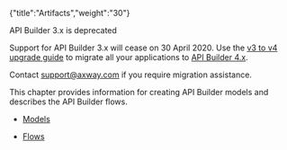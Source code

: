 {"title":"Artifacts","weight":"30"} 

API Builder 3.x is deprecated

Support for API Builder 3.x will cease on 30 April 2020. Use the [v3 to v4 upgrade guide](https://docs.axway.com/bundle/API_Builder_4x_allOS_en/page/api_builder_v3_to_v4_upgrade_guide.html) to migrate all your applications to [API Builder 4.x](https://docs.axway.com/bundle/API_Builder_4x_allOS_en/page/api_builder_getting_started_guide.html).

Contact [support@axway.com](mailto:support@axway.com) if you require migration assistance.

This chapter provides information for creating API Builder models and describes the API Builder flows.

*   [Models](/docs/appc/Axway_API_Builder/API_Builder/API_Builder_Developer_Guide/API_Builder_Project/Artifacts/Models/)
    
*   [Flows](/docs/appc/Axway_API_Builder/API_Builder/API_Builder_Developer_Guide/API_Builder_Project/Artifacts/Flows/)